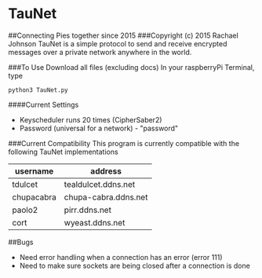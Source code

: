 TauNet
=============
##Connecting Pies together since 2015
###Copyright (c) 2015 Rachael Johnson
TauNet is a simple protocol to send and receive encrypted messages over a private network anywhere in the world.

###To Use
Download all files (excluding docs)
In your raspberryPi Terminal, type
```
python3 TauNet.py
```

####Current Settings
- Keyscheduler runs 20 times (CipherSaber2)
- Password (universal for a network) - "password"

###Current Compatibility
This program is currently compatible with the following TauNet implementations

| username | address | 
| ----------- | -------- |
| tdulcet | tealdulcet.ddns.net |
| chupacabra | chupa-cabra.ddns.net |
| paolo2 | pirr.ddns.net |
| cort | wyeast.ddns.net |
   
   
##Bugs
 - Need error handling when a connection has an error (error 111)
 - Need to make sure sockets are being closed after a connection is done